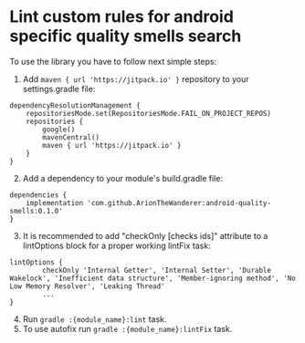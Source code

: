 # Lint custom rules for android specific quality smells search  
  
To use the library you have to follow next simple steps:  
1) Add `maven { url 'https://jitpack.io' }` repository to your settings.gradle file:  
```  
dependencyResolutionManagement {
    repositoriesMode.set(RepositoriesMode.FAIL_ON_PROJECT_REPOS)
    repositories {
        google()
        mavenCentral()
        maven { url 'https://jitpack.io' }
    }
}
```  
2) Add a dependency to your module's build.gradle file:  
```  
dependencies {
    implementation 'com.github.ArionTheWanderer:android-quality-smells:0.1.0'
}
```  
3) It is recommended to add "checkOnly [checks ids]" attribute to a lintOptions block for a proper working lintFix task:  
```  
lintOptions {
        checkOnly 'Internal Getter', 'Internal Setter', 'Durable Wakelock', 'Inefficient data structure', 'Member-ignoring method', 'No Low Memory Resolver', 'Leaking Thread'
        ...
}
```  
4) Run `gradle :{module_name}:lint` task.  
5) To use autofix run `gradle :{module_name}:lintFix` task.  
